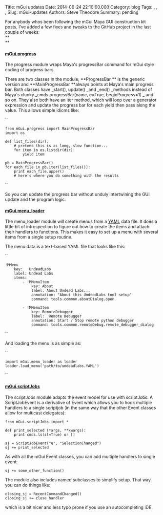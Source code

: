 Title: mGui updates
Date: 2014-06-24 22:10:00.000
Category: blog
Tags: , , , 
Slug: mGui-updates
Authors: Steve Theodore
Summary: pending

For anybody whos been following the mGui Maya GUI construction kit posts, I've added a few fixes and tweaks to the GitHub project in the last couple of weeks:  
**  
**  


#### [mGui.progress](https://github.com/theodox/mGui/blob/master/mGui/progress.py)

The progress module wraps Maya's progressBar command for mGui style coding of progress bars.   
  
There are two classes in the module;  **ProgressBar ** is the generic version and **MainProgressBar **always points at Maya's main progress bar.  Both classes have _start(), update() _and _end() _methods instead of Maya's clunky _cmds.progressBar(name, e=True, beginProgress=1) _ and so on.  They also both have an iter method, which will loop over a generator expression and update the progress bar for each yield then pass along the value. This allows simple idioms like:  
  
``  

    
    
    from mGui.progress import MainProgressBar  
    import os  
      
    def list_files(dir):  
        # pretend this is as long, slow function...  
        for item in os.listdir(dir):  
            yield item  
      
    pb = MainProgressBar()  
    for each_file in pb.iter(list_files()):  
        print each_file.upper()  
        # here's where you do something with the results  
    

``  
  
So you can update the progress bar without unduly intertwining the GUI update and the program logic.  
  


#### [mGui.menu_loader](https://github.com/theodox/mGui/blob/master/mGui/menu_loader.py)

The menu_loader module will create menus from a [YAML](http://pyyaml.org/wiki/PyYAMLDocumentation) data file.  It does a little bit of introspection to figure out how to create the items and attach their handlers to functions. This makes it easy to set up a menu with several items from a single setup routine.

  


The menu data is a text-based YAML file that looks like this:  
  


``  

    
    
    !MMenu  
        key:   UndeadLabs  
        label: Undead Labs  
        items:  
            - !MMenuItem  
                key: About  
                label: About Undead Labs...  
                annotation: "About this UndeadLabs tool setup"  
                command: tools.common.aboutDialog.open  
      
            - !MMenuItem  
                key: RemoteDebugger  
                label:  Remote Debugger  
                annotation: Start / Stop remote python debugger  
                command: tools.common.remoteDebug.remote_debugger_dialog  
    

``  


  


And loading the menu is as simple as:  
  
``  

    
    
    import mGui.menu_loader as loader  
    loader.load_menu('path/to/undeadlabs.YAML')  
    

``   
  


#### [mGui.scriptJobs](https://github.com/theodox/mGui/blob/master/mGui/scriptJobs.py)

The scriptJobs module adapts the event model for use with scriptJobs. A ScriptJobEvent is a derivative of Event which allows you to hook multiple handlers to a single scriptjob (in the same way that the other Event classes allow for multicast delegates):  
  

    
    
    from mGui.scriptJobs import *  
      
    def print_selected (*args, **kwargs):  
        print cmds.ls(sl=True) or []  
      
    sj = ScriptJobEvent("e", "SelectionChanged")  
    sj += print_selected  
    

  
As with all the mGui Event classes, you can add multiple handlers to  single event:  
  

    
    
    sj += some_other_function()  
    

  
The module also includes named subclasses to simplify setup. That way you can do things like:  

    
    
    closing_sj = RecentCommandChanged()  
    closing_sj += close_handler  
    

  
which is a bit nicer and less typo prone if you use an autocompleting IDE.  
  
  
  


